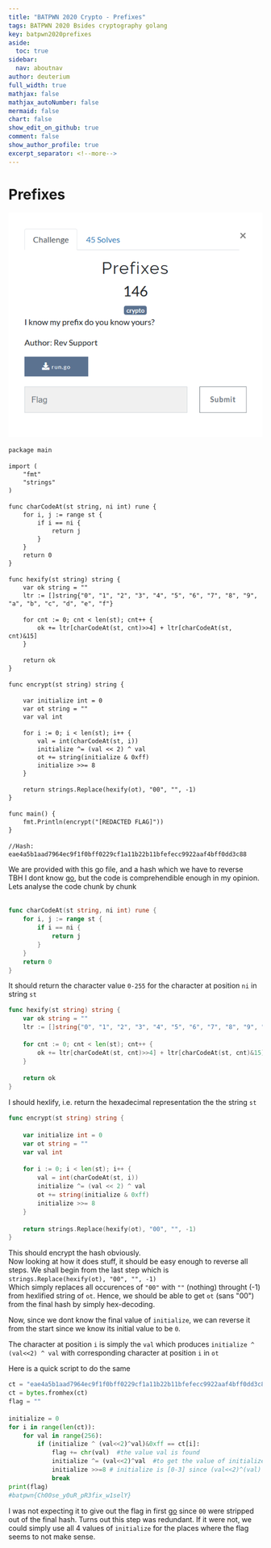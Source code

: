 ```yaml
---
title: "BATPWN 2020 Crypto - Prefixes"
tags: BATPWN 2020 Bsides cryptography golang
key: batpwn2020prefixes
aside:
  toc: true
sidebar:
  nav: aboutnav
author: deuterium
full_width: true
mathjax: false
mathjax_autoNumber: false
mermaid: false
chart: false
show_edit_on_github: true
comment: false
show_author_profile: true
excerpt_separator: <!--more-->
---
```


# Prefixes

![](Capture.PNG)

```
package main

import (
    "fmt"
    "strings"
)

func charCodeAt(st string, ni int) rune {
    for i, j := range st {
        if i == ni {
            return j
        }
    }
    return 0
}

func hexify(st string) string {
    var ok string = ""
    ltr := []string{"0", "1", "2", "3", "4", "5", "6", "7", "8", "9", "a", "b", "c", "d", "e", "f"}

    for cnt := 0; cnt < len(st); cnt++ {
        ok += ltr[charCodeAt(st, cnt)>>4] + ltr[charCodeAt(st, cnt)&15]
    }

    return ok
}

func encrypt(st string) string {

    var initialize int = 0
    var ot string = ""
    var val int

    for i := 0; i < len(st); i++ {
        val = int(charCodeAt(st, i))
        initialize ^= (val << 2) ^ val
        ot += string(initialize & 0xff)
        initialize >>= 8
    }

    return strings.Replace(hexify(ot), "00", "", -1)
}

func main() {
    fmt.Println(encrypt("[REDACTED FLAG]"))
}

//Hash: eae4a5b1aad7964ec9f1f0bff0229cf1a11b22b11bfefecc9922aaf4bff0dd3c88
```

We are provided with this go file, and a hash which we have to reverse   
TBH I dont know [go](https://golang.org/), but the code is comprehendible enough in my opinion.  
Lets analyse the code chunk by chunk

```go

func charCodeAt(st string, ni int) rune {
    for i, j := range st {
        if i == ni {
            return j
        }
    }
    return 0
}
```
It should return the character value `0-255` for the character at position `ni` in string `st`

```go
func hexify(st string) string {
    var ok string = ""
    ltr := []string{"0", "1", "2", "3", "4", "5", "6", "7", "8", "9", "a", "b", "c", "d", "e", "f"}

    for cnt := 0; cnt < len(st); cnt++ {
        ok += ltr[charCodeAt(st, cnt)>>4] + ltr[charCodeAt(st, cnt)&15]
    }

    return ok
}
```
I should hexlify, i.e. return the hexadecimal representation the the string `st`

```go
func encrypt(st string) string {

    var initialize int = 0
    var ot string = ""
    var val int

    for i := 0; i < len(st); i++ {
        val = int(charCodeAt(st, i))
        initialize ^= (val << 2) ^ val
        ot += string(initialize & 0xff)
        initialize >>= 8
    }

    return strings.Replace(hexify(ot), "00", "", -1)
}
```
This should encrypt the hash obviously.  
Now looking at how it does stuff, it should be easy enough to reverse all steps. We shall begin from the last step which is  
`strings.Replace(hexify(ot), "00", "", -1)`  
Which simply replaces all occurences of `"00"` with `""` (nothing) throught (-1) from hexlified string of `ot`. Hence, we should be able to get `ot` (sans "00") from the final hash by simply hex-decoding.

Now, since we dont know the final value of `initialize`, we can reverse it from the start since we know its initial value to be `0`.

The character at position `i` is simply the `val` which produces `initialize ^ (val<<2) ^ val` with corresponding character at position `i` in `ot`

Here is a quick script to do the same
```python
ct = "eae4a5b1aad7964ec9f1f0bff0229cf1a11b22b11bfefecc9922aaf4bff0dd3c88"
ct = bytes.fromhex(ct)
flag = ""

initialize = 0
for i in range(len(ct)):
    for val in range(256):
        if (initialize ^ (val<<2)^val)&0xff == ct[i]:
            flag += chr(val)  #the value val is found
            initialize ^= (val<<2)^val  #to get the value of initialize for nex iteration of i
            initialize >>=8 # initialize is [0-3] since (val<<2)^(val) is 10 bits, which is right shifted 8 bits each iteration
            break
print(flag)
#batpwn{Ch00se_y0uR_pR3fix_w1selY}
```

I was not expecting it to give out the flag in first [go](https://golang.org/) since `00` were stripped out of the final hash.
Turns out this step was redundant. If it were not, we could simply use all 4 values of `initialize` for the places where the flag seems to not make sense.

